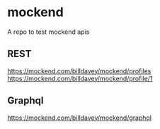# mockend
A repo to test mockend apis

## REST
https://mockend.com/billdavey/mockend/profiles
https://mockend.com/billdavey/mockend/profile/1
## Graphql
https://mockend.com/billdavey/mockend/graphql
